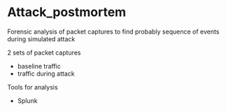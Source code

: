 # Attack_postmortem

Forensic analysis of packet captures to find probably sequence of events during simulated attack

2 sets of packet captures
- baseline traffic
- traffic during attack

Tools for analysis
- Splunk

